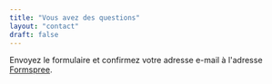 ```yaml
---
title: "Vous avez des questions"
layout: "contact"
draft: false
---
```


Envoyez le formulaire et confirmez votre adresse e-mail à l'adresse [Formspree](https://formspree.io/).